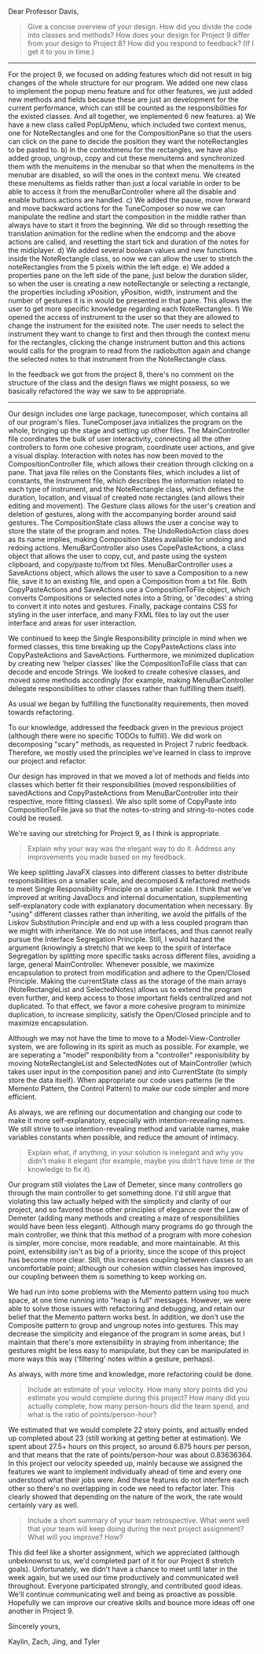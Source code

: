 Dear Professor Davis,

>Give a concise overview of your design. How did you divide the code into classes and methods? How does your design for Project 9 differ from your design to Project 8? How did you respond to feedback? (If I get it to you in time.)
____
For the project 9, we focused on adding features which did not result in big changes of the whole structure for our program. We added one new class to implement the popup menu feature and for other features, we just added new methods and fields because these are just an development for the current performance, which can still be counted as the responsibilities for the existed classes.
And all together, we implemented 6 new features.
a) We have a new class called PopUpMenu, which included two context menus, one for NoteRectangles and one for the CompositionPane so that the users can click on the pane to decide the position they want the noteRectangles to be pasted to. 
b) In the contextmenu for the rectangles, we have also added group, ungroup, copy and cut these menuitems and synchronized them with the menuitems in the menubar so that when the menuitems in the menubar are disabled, so will the ones in the context menu. We created these menuItems as fields rather than just a local variable in order to be able to access it from the menuBarController where all the disable and enable buttons actions are handled.
c) We added the pause, move forward and move backward actions for the TuneComposer so now we can manipulate the redline and start the composition in the middle rather than always have to start it from the beginning. We did so through resetting the translation animation for the redline when the endcomp and the above actions are called, and resetting the start tick and duration of the notes for the midiplayer.
d) We added several boolean values and new functions inside the NoteRectangle class, so now we can allow the user to stretch the noteRectangles from the 5 pixels within the left edge.
e) We added a properties pane on the left side of the pane, just below the duration slider, so when the user is creating a new noteRectangle or selecting a rectangle, the properties including xPosition, yPosition, width, instrument and the number of gestures it is in would be presented in that pane. This allows the user to get more specific knowledge regarding each NoteRectangles.
f) We opened the access of instrument to the user so that they are allowed to change the instrument for the exisited note. The user needs to select the instrument they want to change to first and then through the context menu for the rectangles, clicking the change instrument button and this actions would calls for the program to read from the radiobutton again and change the selected notes to that instrument from the NoteRectangle class.

In the feedback we got from the project 8, there's no comment on the structure of the class and the design flaws we might possess, so we basically refactored the way we saw to be appropriate.

____
Our design includes one large package, tunecomposer, which contains all of our program's files. TuneComposer.java initializes the program on the whole, bringing up the stage and setting up other files. The MainController file coordinates the bulk of user interactivity, connecting all the other controllers to form one cohesive program, coordinate user actions, and give a visual display. Interaction with notes has now been moved to the CompositionController file, which allows their creation through clicking on a pane. That java file relies on the Constants files, which includes a list of constants, the Instrument file, which describes the information related to each type of instrument, and the NoteRectangle class, which defines the duration, location, and visual of created note rectangles (and allows their editing and movement). The Gesture class allows for the user's creation and deletion of gestures, along with the accompanying border around said gestures. The CompositionState class allows the user a concise way to store the state of the program and notes. The UndoRedoAction class does as its name implies, making Composition States available for undoing and redoing actions. MenuBarController also uses CopePasteActions, a class object that allows the user to copy, cut, and paste using the system clipboard, and copy/paste to/from txt files. MenuBarController uses a SaveActions object, which allows the user to save a Composition to a new file, save it to an existing file, and open a Composition from a txt file. Both CopyPasteActions and SaveActions use a CompositionToFile object, which converts Compositions or selected notes into a String, or 'decodes' a string to convert it into notes and gestures. Finally, package contains CSS for styling in the user interface, and many FXML files to lay out the user interface and areas for user interaction.

We continued to keep the Single Responsibility principle in mind when we formed classes, this time breaking up the CopyPasteActions class into CopyPasteActions and SaveActions. Furthermore, we minimized duplication by creating new 'helper classes' like the CompositionToFile class that can decode and encode Strings. We looked to create cohesive classes, and moved some methods accordingly (for example, making MenuBarController delegate responsibilities to other classes rather than fulfilling them itself).

As usual we began by fulfilling the functionality requirements, then moved towards refactoring. 

To our knowledge, addressed the feedback given in the previous project (although there were no specific TODOs to fulfill). We did work on decomposing "scary" methods, as requested in Project 7 rubric feedback. Therefore, we mostly used the principles we've learned in class to improve our project and refactor. 

Our design has improved in that we moved a lot of methods and fields into classes which better fit their responsibilities (moved responsibilities of savedActions and CopyPasteActions from MenuBarController into their respective, more fitting classes). We also split some of CopyPaste into CompositionToFile.java so that the notes-to-string and string-to-notes code could be reused.

We're saving our stretching for Project 9, as I think is appropriate.

>Explain why your way was the elegant way to do it. Address any improvements you made based on my feedback.

We keep splitting JavaFX classes into different classes to better distribute responsibilities on a smaller scale, and decomposed & refactored methods to meet Single Responsibility Principle on a smaller scale. I think that we've improved at writing JavaDocs and internal documentation, supplementing self-explanatory code with explanatory documentation when necessary. By "using" different classes rather than inheriting, we avoid the pitfalls of the Liskov Substitution Principle and end up with a less coupled program than we might with inheritance. We do not use interfaces, and thus cannot really pursue the Interface Segregation Principle. Still, I would hazard the argument (knowingly a stretch) that we keep to the spirit of Interface Segregation by splitting more specific tasks across different files, avoiding a large, general MainController. Whenever possible, we maximize encapsulation to protect from modification and adhere to the Open/Closed Principle. Making the currentState class as the storage of the main arrays (NoteRectangleList and SelectedNotes) allows us to extend the program even further, and keep access to those important fields centralized and not duplicated. To that effect, we favor a more cohesive program to minimize duplication, to increase simplicity, satisfy the Open/Closed principle and to maximize encapsulation.

Although we may not have the time to move to a Model-View-Controller system, we are following in its spirit as much as possible. For example, we are seperating a "model" responibility from a "controller" responisibility by moving NoteRectangleList and SelectedNotes out of MainController (which takes user input in the composition pane) and into CurrentState (to simply store the data itself). When appropriate our code uses patterns (ie the Memento Pattern, the Control Pattern) to make our code simpler and more efficient.

As always, we are refining our documentation and changing our code to make it more self-explanatory, especially with intention-revealing names. We still strive to use intention-revealing method and variable names, make variables constants when possible, and reduce the amount of intimacy.

>Explain what, if anything, in your solution is inelegant and why you didn't make it elegant (for example, maybe you didn't have time or the knowledge to fix it).

Our program still violates the Law of Demeter, since many controllers go through the main controller to get something done. I'd still argue that violating this law actually helped with the simplicity and clarity of our project, and so favored those other principles of elegance over the Law of Demeter (adding many methods and creating a maze of responsibilities would have been less elegant). Although many programs do go through the main controller, we think that this method of a program with more cohesion is simpler, more concise, more readable, and more maintainable. At this point, extensibility isn't as big of a priority, since the scope of this project has become more clear. Still, this increases coupling between classes to an uncomfortable point; although our cohesion within classes has improved, our coupling between them is something to keep working on. 

We had run into some problems with the Memento pattern using too much space, at one time running into "heap is full" messages. However, we were able to solve those issues with refactoring and debugging, and retain our belief that the Memento pattern works best. In addition, we don't use the Composite pattern to group and ungroup notes into gestures. This may decrease the simplicity and elegance of the program in some areas, but I maintain that there's more extensibility in straying from inheritance; the gestures might be less easy to manipulate, but they can be manipulated in more ways this way ('filtering' notes within a gesture, perhaps).

As always, with more time and knowledge, more refactoring could be done.

>Include an estimate of your velocity. How many story points did you estimate you would complete during this project? How many did you actually complete, how many person-hours did the team spend, and what is the ratio of points/person-hour?

We estimated that we would complete 22 story points, and actually ended up completed about 23 (still working at getting better at estimation). We spent about 27.5+ hours on this project, so around 6.875 hours per person, and that means that the rate of points/person-hour was about 0.83636364. In this project our velocity speeded up, mainly because we assigned the features we want to implement individually ahead of time and every one understood what their jobs were. And these features do not interfere each other so there's no overlapping in code we need to refactor later. This clearly showed that depending on the nature of the work, the rate would certainly vary as well.

>Include a short summary of your team retrospective. What went well that your team will keep doing during the next project assignment? What will you improve? How?

This did feel like a shorter assignment, which we appreciated (although unbeknownst to us, we'd completed part of it for our Project 8 stretch goals). Unfortunately, we didn't have a chance to meet until later in the week again, but we used our time productively and communicated well throughout. Everyone participated strongly, and contributed good ideas. We'll continue communicating well and being as proactive as possible. Hopefully we can improve our creative skills and bounce more ideas off one another in Project 9.

Sincerely yours,

Kaylin, Zach, Jing, and Tyler

